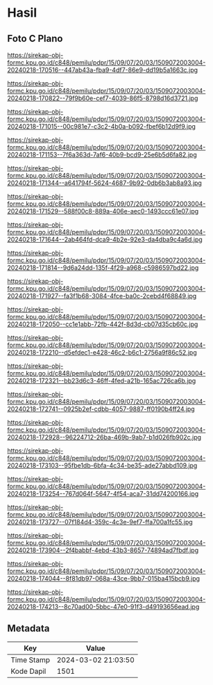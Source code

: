 # Hasil

## Foto C Plano

https://sirekap-obj-formc.kpu.go.id/c848/pemilu/pdpr/15/09/07/20/03/1509072003004-20240218-170516--447ab43a-fba9-4df7-86e9-dd19b5a1663c.jpg

https://sirekap-obj-formc.kpu.go.id/c848/pemilu/pdpr/15/09/07/20/03/1509072003004-20240218-170822--79f9b60e-cef7-4039-86f5-8798d16d3721.jpg

https://sirekap-obj-formc.kpu.go.id/c848/pemilu/pdpr/15/09/07/20/03/1509072003004-20240218-171015--00c981e7-c3c2-4b0a-b092-fbef6b12d9f9.jpg

https://sirekap-obj-formc.kpu.go.id/c848/pemilu/pdpr/15/09/07/20/03/1509072003004-20240218-171153--7f6a363d-7af6-40b9-bcd9-25e6b5d6fa82.jpg

https://sirekap-obj-formc.kpu.go.id/c848/pemilu/pdpr/15/09/07/20/03/1509072003004-20240218-171344--a641794f-5624-4687-9b92-0db6b3ab8a93.jpg

https://sirekap-obj-formc.kpu.go.id/c848/pemilu/pdpr/15/09/07/20/03/1509072003004-20240218-171529--588f00c8-889a-406e-aec0-1493ccc61e07.jpg

https://sirekap-obj-formc.kpu.go.id/c848/pemilu/pdpr/15/09/07/20/03/1509072003004-20240218-171644--2ab464fd-dca9-4b2e-92e3-da4dba9c4a6d.jpg

https://sirekap-obj-formc.kpu.go.id/c848/pemilu/pdpr/15/09/07/20/03/1509072003004-20240218-171814--9d6a24dd-135f-4f29-a968-c5986597bd22.jpg

https://sirekap-obj-formc.kpu.go.id/c848/pemilu/pdpr/15/09/07/20/03/1509072003004-20240218-171927--fa3f1b68-3084-4fce-ba0c-2cebd4f68849.jpg

https://sirekap-obj-formc.kpu.go.id/c848/pemilu/pdpr/15/09/07/20/03/1509072003004-20240218-172050--cc1e1abb-72fb-442f-8d3d-cb07d35cb60c.jpg

https://sirekap-obj-formc.kpu.go.id/c848/pemilu/pdpr/15/09/07/20/03/1509072003004-20240218-172210--d5efdec1-e428-46c2-b6c1-2756a9f86c52.jpg

https://sirekap-obj-formc.kpu.go.id/c848/pemilu/pdpr/15/09/07/20/03/1509072003004-20240218-172321--bb23d6c3-46ff-4fed-a21b-165ac726ca6b.jpg

https://sirekap-obj-formc.kpu.go.id/c848/pemilu/pdpr/15/09/07/20/03/1509072003004-20240218-172741--0925b2ef-cdbb-4057-9887-ff0190b4ff24.jpg

https://sirekap-obj-formc.kpu.go.id/c848/pemilu/pdpr/15/09/07/20/03/1509072003004-20240218-172928--96224712-26ba-469b-9ab7-b1d026fb902c.jpg

https://sirekap-obj-formc.kpu.go.id/c848/pemilu/pdpr/15/09/07/20/03/1509072003004-20240218-173103--95fbe1db-6bfa-4c34-be35-ade27abbd109.jpg

https://sirekap-obj-formc.kpu.go.id/c848/pemilu/pdpr/15/09/07/20/03/1509072003004-20240218-173254--767d064f-5647-4f54-aca7-31dd74200166.jpg

https://sirekap-obj-formc.kpu.go.id/c848/pemilu/pdpr/15/09/07/20/03/1509072003004-20240218-173727--07f184d4-359c-4c3e-9ef7-ffa700a1fc55.jpg

https://sirekap-obj-formc.kpu.go.id/c848/pemilu/pdpr/15/09/07/20/03/1509072003004-20240218-173904--2f4babbf-4ebd-43b3-8657-74894ad7fbdf.jpg

https://sirekap-obj-formc.kpu.go.id/c848/pemilu/pdpr/15/09/07/20/03/1509072003004-20240218-174044--8f81db97-068a-43ce-9bb7-015ba415bcb9.jpg

https://sirekap-obj-formc.kpu.go.id/c848/pemilu/pdpr/15/09/07/20/03/1509072003004-20240218-174213--8c70ad00-5bbc-47e0-91f3-d49193656ead.jpg


## Metadata

| Key        | Value               |
| ---------- | ------------------- |
| Time Stamp | 2024-03-02 21:03:50 |
| Kode Dapil | 1501                |



